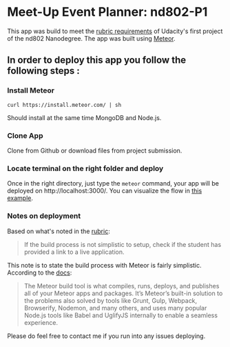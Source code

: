 # Meet-Up Event Planner: nd802-P1

This app was build to meet the [rubric requirements](https://review.udacity.com/#!/rubrics/109/view) of Udacity's first project of the nd802 Nanodegree. The app was built using [Meteor](https://www.meteor.com/). 


## In order to deploy this app you follow the following steps :

### Install Meteor
`curl https://install.meteor.com/ | sh`

Should install at the same time MongoDB and Node.js.

### Clone App

Clone from Github or download files from project submission. 

### Locate terminal on the right folder and deploy

Once in the right directory, just type the `meteor` command, your app will be deployed on http://localhost:3000/. You can visualize the flow in [this example](https://www.meteor.com/tutorials/blaze/creating-an-app).

### Notes on deployment 

Based on what's noted in the [rubric](https://review.udacity.com/#!/rubrics/109/view): 

> If the build process is not simplistic to setup, check if the student has provided a link to a live application.

This note is to state the build process with Meteor is fairly simplistic. According to the [docs](https://guide.meteor.com/build-tool.html): 

> The Meteor build tool is what compiles, runs, deploys, and publishes all of your Meteor apps and packages. It’s Meteor’s built-in solution to the problems also solved by tools like Grunt, Gulp, Webpack, Browserify, Nodemon, and many others, and uses many popular Node.js tools like Babel and UglifyJS internally to enable a seamless experience.

Please do feel free to contact me if you run into any issues deploying. 
